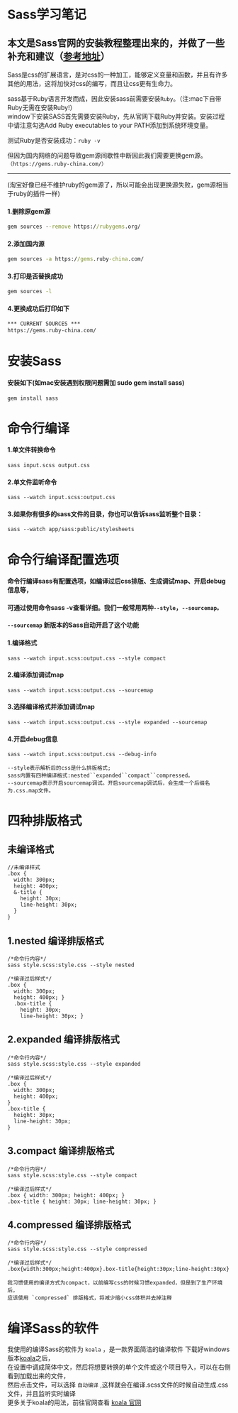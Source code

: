 # Sass学习笔记

## 本文是Sass官网的安装教程整理出来的，并做了一些补充和建议（[参考地址](https://www.sass.hk/skill/koala-app.html "Sass安装")）

Sass是css的扩展语言，是对css的一种加工，能够定义变量和函数，并且有许多其他的用法，这将加快对css的编写，而且让css更有生命力。

sass基于Ruby语言开发而成，因此安装sass前需要安装`Ruby`。（注:mac下自带Ruby无需在安装Ruby!）<br>
window下安装SASS首先需要安装Ruby，先从官网下载Ruby并安装。安装过程中请注意勾选Add Ruby executables to your PATH添加到系统环境变量。

测试Ruby是否安装成功：`ruby -v`

但因为国内网络的问题导致gem源间歇性中断因此我们需要更换gem源。`（https://gems.ruby-china.com/）`

----
(淘宝好像已经不维护ruby的gem源了，所以可能会出现更换源失败，gem源相当于ruby的插件一样)


#### 1.删除原gem源
```cmd
gem sources --remove https://rubygems.org/
```

#### 2.添加国内源
```cmd
gem sources -a https://gems.ruby-china.com/
```

#### 3.打印是否替换成功
```cmd
gem sources -l
```

#### 4.更换成功后打印如下
```cmd
*** CURRENT SOURCES ***
https://gems.ruby-china.com/
```


# 安装Sass

#### 安装如下(如mac安装遇到权限问题需加 sudo gem install sass)
```
gem install sass
```


# 命令行编译


#### 1.单文件转换命令
```
sass input.scss output.css
```

#### 2.单文件监听命令
```
sass --watch input.scss:output.css
```

#### 3.如果你有很多的sass文件的目录，你也可以告诉sass监听整个目录：
```
sass --watch app/sass:public/stylesheets
```


# 命令行编译配置选项

#### 命令行编译sass有配置选项，如编译过后css排版、生成调试map、开启debug信息等，<br>
#### 可通过使用命令sass -v查看详细。我们一般常用两种`--style`，`--sourcemap。`<br>
#### `--sourcemap` 新版本的Sass自动开启了这个功能

#### 1.编译格式
```
sass --watch input.scss:output.css --style compact
```

#### 2.编译添加调试map
```
sass --watch input.scss:output.css --sourcemap
```

#### 3.选择编译格式并添加调试map
```
sass --watch input.scss:output.css --style expanded --sourcemap
```

#### 4.开启debug信息
```
sass --watch input.scss:output.css --debug-info
```

    --style表示解析后的css是什么排版格式;
    sass内置有四种编译格式:nested``expanded``compact``compressed。
    --sourcemap表示开启sourcemap调试。开启sourcemap调试后，会生成一个后缀名为.css.map文件。


# 四种排版格式

## 未编译格式
```
//未编译样式
.box {
  width: 300px;
  height: 400px;
  &-title {
    height: 30px;
    line-height: 30px;
  }
}
```

## 1.nested 编译排版格式
```
/*命令行内容*/
sass style.scss:style.css --style nested

/*编译过后样式*/
.box {
  width: 300px;
  height: 400px; }
  .box-title {
    height: 30px;
    line-height: 30px; }
```

## 2.expanded 编译排版格式
```
/*命令行内容*/
sass style.scss:style.css --style expanded

/*编译过后样式*/
.box {
  width: 300px;
  height: 400px;
}
.box-title {
  height: 30px;
  line-height: 30px;
}
```

## 3.compact 编译排版格式
```
/*命令行内容*/
sass style.scss:style.css --style compact

/*编译过后样式*/
.box { width: 300px; height: 400px; }
.box-title { height: 30px; line-height: 30px; }
```

## 4.compressed 编译排版格式
```
/*命令行内容*/
sass style.scss:style.css --style compressed

/*编译过后样式*/
.box{width:300px;height:400px}.box-title{height:30px;line-height:30px}
```

    我习惯使用的编译方式为compact，以前编写css的时候习惯expanded，但是到了生产环境后，
    应该使用 `compressed` 排版格式，将减少缩小css体积并去掉注释
    

# 编译Sass的软件

我使用的编译Sass的软件为 `koala` ，是一款界面简洁的编译软件
下载好windows版本[koala](https://github.com/oklai/koala/releases/download/v2.2.0/KoalaSetup.exe)之后，<br>
在设置中调成简体中文，然后将想要转换的单个文件或这个项目导入，可以在右侧看到加载出来的文件，<br>
然后点击文件，可以选择 ` 自动编译 ` ,这样就会在编译.scss文件的时候自动生成.css文件，并且监听实时编译<br>
更多关于koala的用法，前往官网查看 [koala 官网](http://koala-app.com/index-zh.html "koala 官网")
